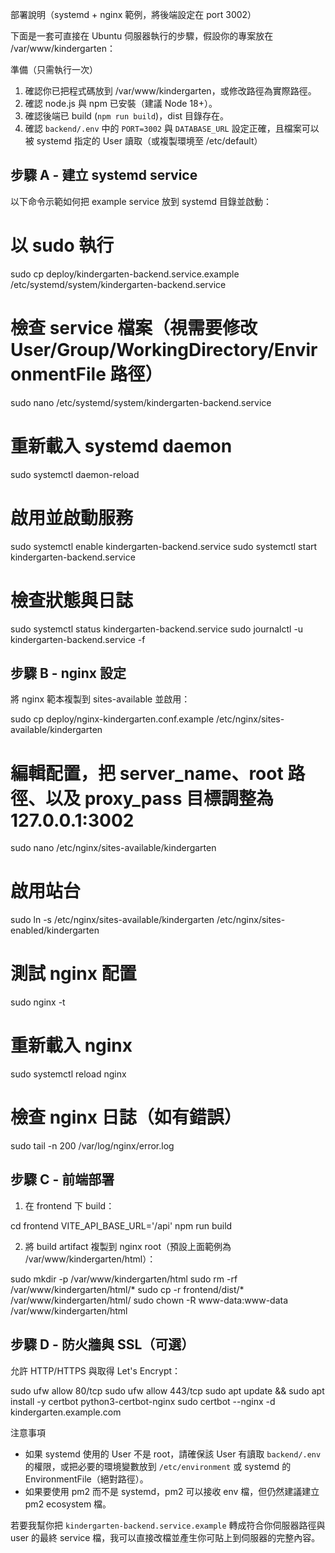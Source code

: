 部署說明（systemd + nginx 範例，將後端設定在 port 3002）

下面是一套可直接在 Ubuntu 伺服器執行的步驟，假設你的專案放在 /var/www/kindergarten：

準備（只需執行一次）
1. 確認你已把程式碼放到 /var/www/kindergarten，或修改路徑為實際路徑。
2. 確認 node.js 與 npm 已安裝（建議 Node 18+）。
3. 確認後端已 build (`npm run build`)，dist 目錄存在。
4. 確認 `backend/.env` 中的 `PORT=3002` 與 `DATABASE_URL` 設定正確，且檔案可以被 systemd 指定的 User 讀取（或複製環境至 /etc/default）

步驟 A - 建立 systemd service
------------------------------
以下命令示範如何把 example service 放到 systemd 目錄並啟動：

# 以 sudo 執行
sudo cp deploy/kindergarten-backend.service.example /etc/systemd/system/kindergarten-backend.service

# 檢查 service 檔案（視需要修改 User/Group/WorkingDirectory/EnvironmentFile 路徑）
sudo nano /etc/systemd/system/kindergarten-backend.service

# 重新載入 systemd daemon
sudo systemctl daemon-reload

# 啟用並啟動服務
sudo systemctl enable kindergarten-backend.service
sudo systemctl start kindergarten-backend.service

# 檢查狀態與日誌
sudo systemctl status kindergarten-backend.service
sudo journalctl -u kindergarten-backend.service -f

步驟 B - nginx 設定
-------------------
將 nginx 範本複製到 sites-available 並啟用：

sudo cp deploy/nginx-kindergarten.conf.example /etc/nginx/sites-available/kindergarten
# 編輯配置，把 server_name、root 路徑、以及 proxy_pass 目標調整為 127.0.0.1:3002
sudo nano /etc/nginx/sites-available/kindergarten

# 啟用站台
sudo ln -s /etc/nginx/sites-available/kindergarten /etc/nginx/sites-enabled/kindergarten

# 測試 nginx 配置
sudo nginx -t

# 重新載入 nginx
sudo systemctl reload nginx

# 檢查 nginx 日誌（如有錯誤）
sudo tail -n 200 /var/log/nginx/error.log

步驟 C - 前端部署
-----------------
1. 在 frontend 下 build：

cd frontend
VITE_API_BASE_URL='/api' npm run build

2. 將 build artifact 複製到 nginx root（預設上面範例為 /var/www/kindergarten/html）：

sudo mkdir -p /var/www/kindergarten/html
sudo rm -rf /var/www/kindergarten/html/*
sudo cp -r frontend/dist/* /var/www/kindergarten/html/
sudo chown -R www-data:www-data /var/www/kindergarten/html

步驟 D - 防火牆與 SSL（可選）
---------------------------
允許 HTTP/HTTPS 與取得 Let's Encrypt：

sudo ufw allow 80/tcp
sudo ufw allow 443/tcp
sudo apt update && sudo apt install -y certbot python3-certbot-nginx
sudo certbot --nginx -d kindergarten.example.com

注意事項
- 如果 systemd 使用的 User 不是 root，請確保該 User 有讀取 `backend/.env` 的權限，或把必要的環境變數放到 `/etc/environment` 或 systemd 的 EnvironmentFile（絕對路徑）。
- 如果要使用 pm2 而不是 systemd，pm2 可以接收 env 檔，但仍然建議建立 pm2 ecosystem 檔。

若要我幫你把 `kindergarten-backend.service.example` 轉成符合你伺服器路徑與 user 的最終 service 檔，我可以直接改檔並產生你可貼上到伺服器的完整內容。
